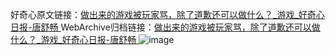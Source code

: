 好奇心原文链接：[做出来的游戏被玩家骂，除了道歉还可以做什么？_游戏_好奇心日报-唐舒畅 ](https://www.qdaily.com/articles/12131.html)
WebArchive归档链接：[做出来的游戏被玩家骂，除了道歉还可以做什么？_游戏_好奇心日报-唐舒畅 ](http://web.archive.org/web/20190623172000/https://www.qdaily.com/articles/12131.html)
![image](http://ww3.sinaimg.cn/large/007d5XDply1g3x03g10srj30u03s2e81)